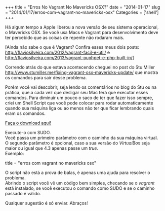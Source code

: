 +++
title = "Erros No Vagrant No Mavericks OSX?"
date = "2014-01-17"
slug = "2014/01/17/erros-com-vagrant-no-mavericks-osx"
Categories = ['shell']
+++

<p>Há algum tempo a Apple liberou a nova versão de seu sistema operacional, o Mavericks OSX. Se você usa Macs e Vagrant para desenvolvimento deve ter percebido que as coisas de repente não rodaram mais.</p>

<p>[Ainda não sabe o que é Vagrant? Confira esses meus dois posts: <a href="http://flaviosilveira.com/2012/vagrant-facil-e-util/" title="Vagrant fácil e útil">http://flaviosilveira.com/2012/vagrant-facil-e-util/</a> e <a href="http://flaviosilveira.com/2013/vagrant-puphpet-e-php-built-in/" title="Vagrant, PuPHPet e PHP Built In">http://flaviosilveira.com/2013/vagrant-puphpet-e-php-built-in/</a>]</p>

<!--more-->


<p>Correndo atrás do que estava acontecendo cheguei no post do Stu Miller <a href="http://www.stumiller.me/fixing-vagrant-osx-mavericks-update/" title="Stu Miller : Fixing Vagrant after an Mavericks Update">http://www.stumiller.me/fixing-vagrant-osx-mavericks-update/</a> que mostra os comandos para sair desse problema.</p>

<p>Porém você vai descobrir, seja lendo os comentários no blog do Stu ou na prática, que a cada vez que desligar seu Mac terá que executar esses comandos. Para diminuir um pouco o saco de ter que fazer isso sempre, criei um Shell Script que você pode colocar para rodar automaticamente quando sua máquina liga ou ao menos não ter que ficar lembrando quais eram os comandos.</p>

<p><a href="../../assets/uploads/fix-mavericks.sh" title="Fix Mavericks Shell Script">Faça o download aqui!</a></p>

<p>Execute-o com SUDO.<br/>
Você passa um primeiro parâmetro com o caminho da sua máquina virtual.<br/>
O segundo parâmetro é opcional, caso a sua versão do <em>VirtualBox</em> seja maior ou igual que 4.3 apenas passe um <em>true</em>.<br/>
Exemplo:</p>

title = "erros com vagrant no mavericks osx"
</pre>


<p>O script não está a prova de balas, é apenas uma ajuda para resolver o problema.<br/>
Abrindo o script você vê um código bem simples, checando se o <em>vagrant</em> está instalado, se você executou o comando como SUDO e se o caminho passado é válido.</p>

<p>Qualquer sugestão é só enviar. Abraços!</p>
